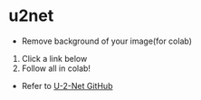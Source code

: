 # u2net
- Remove background of your image(for colab)


1. Click a link below
2. Follow all in colab!

- Refer to [U-2-Net GitHub](https://github.com/xuebinqin/U-2-Net)

<!-- <table align="left">
  <td>
    <a target="_blank" href="https://colab.research.google.com/github/just-benedict-it/u2net/blob/main/U2net.ipynb"><img src="https://www.tensorflow.org/images/colab_logo_32px.png" />open in colab</a>
  </td>
</table> -->
